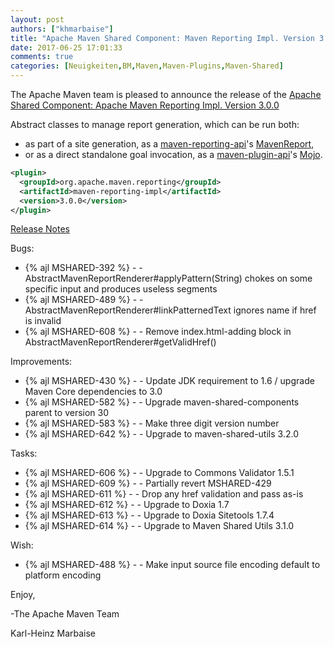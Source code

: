 ```yaml
---
layout: post
authors: ["khmarbaise"]
title: "Apache Maven Shared Component: Maven Reporting Impl. Version 3.0.0 Released"
date: 2017-06-25 17:01:33
comments: true
categories: [Neuigkeiten,BM,Maven,Maven-Plugins,Maven-Shared]
---
```

The Apache Maven team is pleased to announce the release of the 
[Apache Shared Component: Apache Maven Reporting Impl. Version 3.0.0](https://maven.apache.org/shared/maven-reporting-impl/)

Abstract classes to manage report generation, which can be run both:

 * as part of a site generation, as a [maven-reporting-api](https://maven.apache.org/shared/maven-reporting-api/)'s [MavenReport](https://maven.apache.org/shared/maven-reporting-api/apidocs/org/apache/maven/reporting/MavenReport.html),
 * or as a direct standalone goal invocation, as a [maven-plugin-api](https://maven.apache.org/ref/current/maven-plugin-api/)'s [Mojo](https://maven.apache.org/ref/current/maven-plugin-api/apidocs/org/apache/maven/plugin/Mojo.html).


``` xml
<plugin>
  <groupId>org.apache.maven.reporting</groupId>
  <artifactId>maven-reporting-impl</artifactId>
  <version>3.0.0</version>
</plugin>
```

<!-- more -->

[Release Notes](https://issues.apache.org/jira/secure/ReleaseNote.jspa?projectId=12317922&version=12332979)

Bugs:

 * {% ajl MSHARED-392 %} - - AbstractMavenReportRenderer#applyPattern(String) chokes on some specific input and produces useless segments
 * {% ajl MSHARED-489 %} - - AbstractMavenReportRenderer#linkPatternedText ignores name if href is invalid
 * {% ajl MSHARED-608 %} - - Remove index.html-adding block in AbstractMavenReportRenderer#getValidHref()

Improvements:

 * {% ajl MSHARED-430 %} - - Update JDK requirement to 1.6 / upgrade Maven Core dependencies to 3.0
 * {% ajl MSHARED-582 %} - - Upgrade maven-shared-components parent to version 30
 * {% ajl MSHARED-583 %} - - Make three digit version number
 * {% ajl MSHARED-642 %} - - Upgrade to maven-shared-utils 3.2.0

Tasks:

 * {% ajl MSHARED-606 %} - - Upgrade to Commons Validator 1.5.1
 * {% ajl MSHARED-609 %} - - Partially revert MSHARED-429
 * {% ajl MSHARED-611 %} - - Drop any href validation and pass as-is
 * {% ajl MSHARED-612 %} - - Upgrade to Doxia 1.7
 * {% ajl MSHARED-613 %} - - Upgrade to Doxia Sitetools 1.7.4
 * {% ajl MSHARED-614 %} - - Upgrade to Maven Shared Utils 3.1.0

Wish:

 * {% ajl MSHARED-488 %} - - Make input source file encoding default to platform encoding

Enjoy,

-The Apache Maven Team

Karl-Heinz Marbaise
